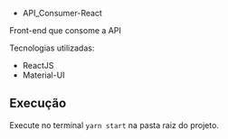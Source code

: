 * API_Consumer-React

Front-end que consome a API 

Tecnologias utilizadas:
* ReactJS
* Material-UI

## Execução
Execute no terminal `yarn start` na pasta raiz do projeto.
